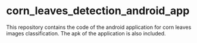 # corn_leaves_detection_android_app
This repository contains the code of the android application for corn leaves images classification. The apk of the application is also included.
